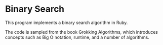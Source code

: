 # Binary Search

This program implements a binary search algorithm in Ruby.

The code is sampled from the book Grokking Algorithms, which introduces concepts such as Big O notation, runtime, and a number of algorithms.